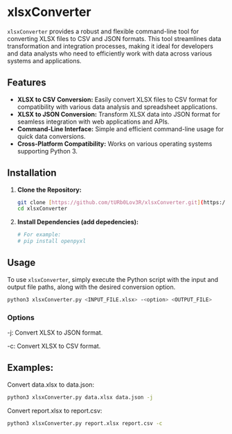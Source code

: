 # xlsxConverter

`xlsxConverter` provides a robust and flexible command-line tool for converting XLSX files to CSV and JSON formats. This tool streamlines data transformation and integration processes, making it ideal for developers and data analysts who need to efficiently work with data across various systems and applications.

## Features

* **XLSX to CSV Conversion:** Easily convert XLSX files to CSV format for compatibility with various data analysis and spreadsheet applications.
* **XLSX to JSON Conversion:** Transform XLSX data into JSON format for seamless integration with web applications and APIs.
* **Command-Line Interface:** Simple and efficient command-line usage for quick data conversions.
* **Cross-Platform Compatibility:** Works on various operating systems supporting Python 3.

## Installation

1.  **Clone the Repository:**
    ```bash
    git clone [https://github.com/tURb0Lov3R/xlsxConverter.git](https://www.google.com/search?q=https://github.com/tURb0Lov3R/xlsxConverter.git)
    cd xlsxConverter
    ```
2.  **Install Dependencies (add depedencies):**
    ```bash
    # For example:
    # pip install openpyxl
    ```

## Usage

To use `xlsxConverter`, simply execute the Python script with the input and output file paths, along with the desired conversion option.

```bash
python3 xlsxConverter.py <INPUT_FILE.xlsx> -<option> <OUTPUT_FILE>
```
### Options

-j: Convert XLSX to JSON format.

-c: Convert XLSX to CSV format.

## Examples:

Convert data.xlsx to data.json:
```bash
python3 xlsxConverter.py data.xlsx data.json -j
```
Convert report.xlsx to report.csv:
```bash
python3 xlsxConverter.py report.xlsx report.csv -c
```


